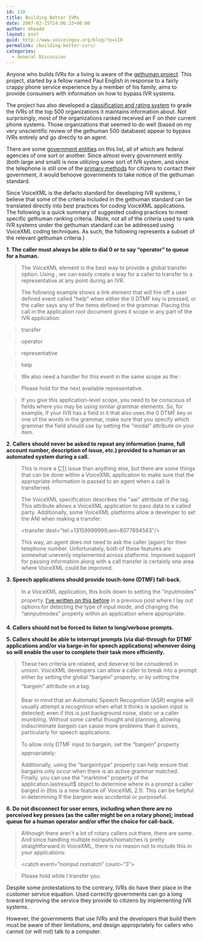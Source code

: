 ```yaml
---
id: 110
title: Building Better IVRs
date: 2007-02-15T14:06:33+00:00
author: mheadd
layout: post
guid: http://www.voiceingov.org/blog/?p=110
permalink: /building-better-ivrs/
categories:
  - General Discussion
---
```

Anyone who builds IVRs for a living is aware of the <a href="http://www.gethuman.com/" target="_blank">gethuman project</a>. This project, started by a fellow named Paul English in response to a fairly crappy phone service experience by a member of his family, aims to provide consumers with information on how to bypass IVR systems.

The project has also developed a <a href="http://www.gethuman.com/standard/v1.0.html" target="_blank">classification and rating system</a> to grade the IVRs of the top 500 organizations it maintains information about. Not surprisingly, most of the organizations ranked received an F on their current phone systems. Those organizations that seemed to do well (based on my very unscientific review of the gethuman 500 database) appear to bypass IVRs entirely and go directly to an agent.

There are some <a href="http://www.gethuman.com/us/index.html#government" target="_blank">government entities</a> on this list, all of which are federal agencies of one sort or another. Since almost every government entity (both large and small) is now utilizing some sort of IVR system, and since the telephone is still one of the <a href="http://www.pewinternet.org/PPF/r/128/report_display.asp" target="_blank">primary methods</a> for citizens to contact their government, it would behoove governments to take notice of the gethuman standard.

Since VoiceXML is the defacto standard for developing IVR systems, I believe that some of the criteria included in the gethuman standard can be translated directly into best practices for coding VoiceXML applications. The following is a quick summary of suggested coding practices to meet specific gethuman ranking criteria. (Note, not all of the criteria used to rank IVR systems under the gethuman standard can be addressed using VoiceXML coding techniques. As such, the following represents a subset of the relevant gethuman criteria.)

**1. The caller must always be able to dial 0 or to say &#8220;operator&#8221; to queue for a human.**

> The VoiceXML <link> element is the best way to provide a global transfer option. Using <link>, we can easily create a way for a caller to transfer to a representative at any point during an IVR.
> 
> The following example shows a link element that will fire off a user defined event called "help&#8221; when either the 0 DTMF key is pressed, or the caller says any of the items defined in the grammar. Placing this call in the application root document gives it scope in any part of the IVR application:
> 
> <link dtmf=&#8221;0&#8243; event=&#8221;help&#8221;>
  
> <grammar mode=&#8221;voice&#8221; version=&#8221;1.0&#8243; root=&#8221;R_1&#8243;>
      
> <rule id=&#8221;R_1&#8243; scope=&#8221;public&#8221;>
         
> <one-of>
           
> <item>transfer</item>
           
> <item>operator</item>
           
> <item>representative</item>
           
> <item>help</item>
         
> </one-of>
      
> </rule>
    
> </grammar>
  
> </link>
> 
> We also need a handler for this event in the same scope as the <link>:
> 
> <catch event=&#8221;help&#8221;>
    
> <assign name=&#8221;callerSelection&#8221; expr=&#8221;Transfer&#8221;/>
    
> <prompt>Please hold for the next available representative.</prompt>
    
> <goto next=&#8221;#transfer&#8221;/>
  
> </catch>
> 
> If you give this <link> application-level scope, you need to be conscious of fields where you may be using similar grammar elements. So, for example, if your IVR has a field in it that also uses the 0 DTMF key or one of the words in the <link> grammar, make sure that you specify which grammar the field should use by setting the "modal&#8221; attribute on your <field> item.

**2. Callers should never be asked to repeat any information (name, full account number, description of issue, etc.) provided to a human or an automated system during a call.**

> This is more a <acronym title="Computer Telephony Integration">CTI</acronym> issue than anything else, but there are some things that can be done within a VoiceXML application to make sure that the appropriate information is passed to an agent when a call is transferred.
> 
> The VoiceXML specification describes the "aai&#8221; attribute of the <transfer> tag. This attribute allows a VoiceXML application to pass data to a called party. Additionally, some VoiceXML platforms allow a developer to set the ANI when making a transfer:
> 
> <transfer dest=&#8221;tel:+13159999999;ani=8077894563&#8243;/>
> 
> This way, an agent does not need to ask the caller (again) for their telephone number. Unfortunately, both of these features are somewhat unevenly implemented across platforms. Improved support for passing information along with a call transfer is certainly one area where VoiceXML could be improved.

**3. Speech applications should provide touch-tone (DTMF) fall-back.**

> In a VoiceXML application, this boils down to setting the &#8220;inputmodes&#8221; property. [I&#8217;ve written on this before](http://www.voiceingov.org/blog/?p=90) in a previous post where I lay out options for detecting the type of input mode, and changing the &#8220;œinputmodes&#8221; property within an application where appropriate.

**4. Callers should not be forced to listen to long/verbose prompts.**

**5. Callers should be able to interrupt prompts (via dial-through for DTMF applications and/or via barge-in for speech applications) whenever doing so will enable the user to complete their task more efficiently.**

> These two criteria are related, and deserve to be considered in unison. VoiceXML developers can allow a caller to break into a prompt either by setting the global &#8220;bargein&#8221; property, or by setting the &#8220;bargein&#8221; attribute on a <prompt> tag.
> 
> Bear in mind that an Automatic Speech Recognition (ASR) engine will usually attempt a recognition when what it thinks is spoken input is detected; even if this is just background noise, static or a caller mumbling. Without some careful thought and planning, allowing indiscriminate bargein can cause more problems than it solves, particularly for speech applications.
> 
> To allow only DTMF input to bargein, set the &#8220;bargein&#8221; property appropriately:
> 
> <property name=&#8221;bargein&#8221; value=&#8221;dtmf&#8221;/>
> 
> Additionally, using the "bargeintype&#8221; property can help ensure that bargains only occur when there is an active grammar matched. Finally, you can use the "marktime&#8221; property of the application.lastresult$ object to determine where in a prompt a caller barged in (this is a new feature oF VoiceXML 2.1). This can be helpful in determining If the bargein was accidental or purposeful.

**6. Do not disconnect for user errors, including when there are no perceived key presses (as the caller might be on a rotary phone); instead queue for a human operator and/or offer the choice for call-back.**

> Although there aren't a lot of rotary callers out there, there are some. And since handling multiple noinputs/nomatches is pretty straightforward in VoiceXML, there is no reason not to include this in your applications:
> 
> <catch event=&#8221;noinput nomatch&#8221; count=&#8221;3&#8243;>
    
> <prompt> Please hold while I transfer you.</prompt>
    
> <goto next=&#8221;#transfer&#8221;/>
  
> </catch>

Despite some protestations to the contrary, IVRs do have their place in the customer service equation. Used correctly governments can go a long toward improving the service they provide to citizens by implementing IVR systems.

However, the governments that use IVRs and the developers that build them must be aware of their limitations, and design appropriately for callers who cannot (or will not) talk to a computer.